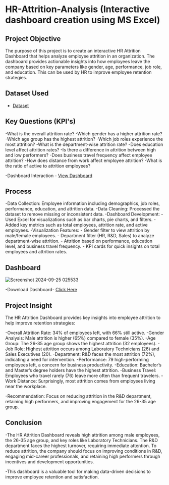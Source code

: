 # HR-Attrition-Analysis (Interactive dashboard creation using MS Excel)
## Project  Objective
The purpose of this project is to create an interactive HR Attrition Dashboard that helps analyze employee attrition in an organization. The dashboard provides actionable insights into how employees leave the company based on key parameters like gender, age, performance, job role, and education. This can be used by HR to improve employee retention strategies.

## Dataset Used
- <a href="https://github.com/Vaibhav3004/Data-Analysis-Dashboard/blob/main/HR%20Attrition%20Dataset.xlsx">Dataset</a>

## Key Questions (KPI's)
-What is the overall attrition rate?
-Which gender has a higher attrition rate?
-Which age group has the highest attrition?
-Which job roles experience the most attrition?
-What is the department-wise attrition rate?
-Does education level affect attrition rates?
-Is there a difference in attrition between high and low performers?
-Does business travel frequency affect employee attrition?
-How does distance from work affect employee attrition?
-What is the ratio of active to attrition employees?

-Dashboard Interaction - <a href="https://github.com/Vaibhav3004/Data-Analysis-Dashboard/blob/main/Screenshot%202024-09-25%20025533.png">View Dashboard</a>

## Process
-Data Collection: Employee information including demographics, job roles, performance, education, and attrition data.
-Data Cleaning: Processed the dataset to remove missing or inconsistent data.
-Dashboard Development:
    - Used Excel for visualizations such as bar charts, pie charts, and filters.
    - Added key metrics such as total employees, attrition rate, and active employees.
-Visualization Features:
    - Gender filter to view attrition by male/female employees.
    - Department filter (HR, R&D, Sales) to analyze department-wise attrition.
    - Attrition based on performance, education level, and business travel frequency.
    - KPI cards for quick insights on total employees and attrition rates.

## Dashboard
![Screenshot 2024-09-25 025533](https://github.com/user-attachments/assets/a26c3dd0-6899-4f27-b977-4e5d672d2c05)

-Download Dashboard- <a href="https://github.com/Vaibhav3004/Data-Analysis-Dashboard/blob/main/HR%20Attrition%20Dashboard.xlsx">Click Here</a>

## Project Insight
The HR Attrition Dashboard provides key insights into employee attrition to help improve retention strategies:

-Overall Attrition Rate: 34% of employees left, with 66% still active.
-Gender Analysis: Male attrition is higher (65%) compared to female (35%).
-Age Group: The 26-35 age group shows the highest attrition (32 employees).
-Job Role: Highest attrition occurs among Laboratory Technicians (26) and Sales Executives (20).
-Department: R&D faces the most attrition (72%), indicating a need for intervention.
-Performance: 79 high-performing employees left, a concern for business productivity.
-Education: Bachelor’s and Master’s degree holders have the highest attrition.
-Business Travel: Employees who travel rarely (76) leave more often than frequent travelers.
-Work Distance: Surprisingly, most attrition comes from employees living near the workplace.

-Recommendation: Focus on reducing attrition in the R&D department, retaining high performers, and improving engagement for the 26-35 age group.

## Conclusion
-The HR Attrition Dashboard reveals high attrition among male employees, the 26-35 age group, and key roles like Laboratory Technicians. The R&D department faces the highest turnover, requiring immediate attention. To reduce attrition, the company should focus on improving conditions in R&D, engaging mid-career professionals, and retaining high performers through incentives and development opportunities.

-This dashboard is a valuable tool for making data-driven decisions to improve employee retention and satisfaction.

